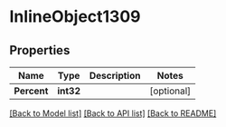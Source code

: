 # InlineObject1309

## Properties

Name | Type | Description | Notes
------------ | ------------- | ------------- | -------------
**Percent** | **int32** |  | [optional] 

[[Back to Model list]](../README.md#documentation-for-models) [[Back to API list]](../README.md#documentation-for-api-endpoints) [[Back to README]](../README.md)


